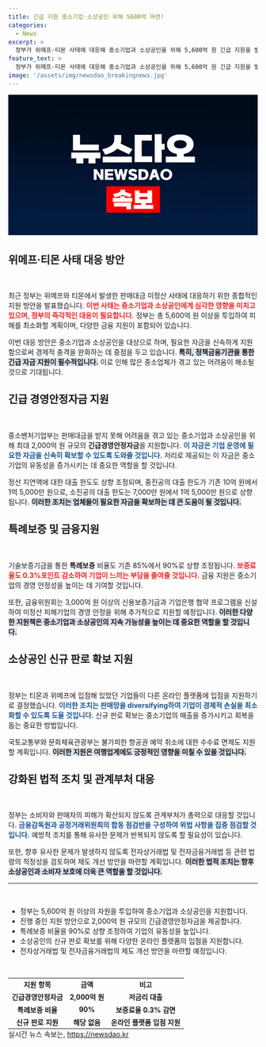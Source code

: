 ```yaml
---
title: 긴급 지원 중소기업·소상공인 위해 5600억 마련!
categories:
  - News
excerpt: >
  정부가 위메프·티몬 사태에 대응해 중소기업과 소상공인을 위해 5,600억 원 긴급 지원을 발표했습니다. 긴급경영안정자금과 기술보증기금 지원 안건을 포함, 피해 최소화를 위한 다양한 대책이 마련되어 있습니다.
feature_text: >
  정부가 위메프·티몬 사태에 대응해 중소기업과 소상공인을 위해 5,600억 원 긴급 지원을 발표했습니다. 긴급경영안정자금과 기술보증기금 지원 안건을 포함, 피해 최소화를 위한 다양한 대책이 마련되어 있습니다.
image: '/assets/img/newsdao_breakingnews.jpg'
---
```


<p><img src="/assets/img/newsdao_breakingnews.jpg" alt="ontimetimes 속보" /></p>

<h2 data-ke-size="size26">위메프·티몬 사태 대응 방안</h2>

<p data-ke-size="size16">&nbsp;</p>

<p data-ke-size="size16">최근 정부는 위메프와 티몬에서 발생한 판매대금 미정산 사태에 대응하기 위한 종합적인 지원 방안을 발표했습니다. <b><span style="color: #ee2323;">이번 사태는 중소기업과 소상공인에게 심각한 영향을 미치고 있으며, 정부의 즉각적인 대응이 필요합니다.</span></b> 정부는 총 5,600억 원 이상을 투입하여 피해를 최소화할 계획이며, 다양한 금융 지원이 포함되어 있습니다.</p>

<p data-ke-size="size16">이번 대응 방안은 중소기업과 소상공인을 대상으로 하며, 필요한 자금을 신속하게 지원함으로써 경제적 충격을 완화하는 데 중점을 두고 있습니다. <b><span style="background-color: #21538527;">특히, 정책금융기관을 통한 긴급 자금 지원이 필수적입니다.</span></b> 이로 인해 많은 중소업체가 겪고 있는 어려움이 해소될 것으로 기대됩니다.</p>

<h2 data-ke-size="size26">긴급 경영안정자금 지원</h2>

<p data-ke-size="size16">&nbsp;</p>

<p data-ke-size="size16">중소벤처기업부는 판매대금을 받지 못해 어려움을 겪고 있는 중소기업과 소상공인을 위해 최대 2,000억 원 규모의 <b>긴급경영안정자금</b>을 지원합니다. <b><span style="color: #1a5490;">이 자금은 기업 운영에 필요한 자금을 신속히 확보할 수 있도록 도와줄 것입니다.</span></b> 저리로 제공되는 이 자금은 중소기업의 유동성을 증가시키는 데 중요한 역할을 할 것입니다.</p>

<p data-ke-size="size16">정산 지연액에 대한 대출 한도도 상향 조정되며, 중진공의 대출 한도가 기존 10억 원에서 1억 5,000만 원으로, 소진공의 대출 한도는 7,000만 원에서 1억 5,000만 원으로 상향됩니다. <b><span style="background-color: #21538527;">이러한 조치는 업체들이 필요한 자금을 확보하는 데 큰 도움이 될 것입니다.</span></b></p>

<h2 data-ke-size="size26">특례보증 및 금융지원</h2>

<p data-ke-size="size16">&nbsp;</p>

<p data-ke-size="size16">기술보증기금을 통한 <b>특례보증</b> 비율도 기존 85%에서 90%로 상향 조정됩니다. <b><span style="color: #ee2323;">보증료율도 0.3%포인트 감소하여 기업이 느끼는 부담을 줄여줄 것입니다.</span></b> 금융 지원은 중소기업의 경영 안정성을 높이는 데 기여할 것입니다.</p>

<p data-ke-size="size16">또한, 금융위원회는 3,000억 원 이상의 신용보증기금과 기업은행 협약 프로그램을 신설하여 미정산 피해기업의 경영 안정을 위해 추가적으로 지원할 예정입니다. <b><span style="background-color: #21538527;">이러한 다양한 지원책은 중소기업과 소상공인의 지속 가능성을 높이는 데 중요한 역할을 할 것입니다.</span></b></p>

<h2 data-ke-size="size26">소상공인 신규 판로 확보 지원</h2>

<p data-ke-size="size16">&nbsp;</p>

<p data-ke-size="size16">정부는 티몬과 위메프에 입점해 있었던 기업들이 다른 온라인 플랫폼에 입점을 지원하기로 결정했습니다. <b><span style="color: #1a5490;">이러한 조치는 판매망을 diversifying하여 기업이 경제적 손실을 최소화할 수 있도록 도울 것입니다.</span></b> 신규 판로 확보는 중소기업의 매출을 증가시키고 회복을 돕는 중요한 방법입니다.</p>

<p data-ke-size="size16">국토교통부와 문화체육관광부는 불가피한 항공권 예약 취소에 대한 수수료 면제도 지원할 계획입니다. <b><span style="background-color: #21538527;">이러한 지원은 여행업계에도 긍정적인 영향을 미칠 수 있을 것입니다.</span></b></p>

<h2 data-ke-size="size26">강화된 법적 조치 및 관계부처 대응</h2>

<p data-ke-size="size16">&nbsp;</p>

<p data-ke-size="size16">정부는 소비자와 판매자의 피해가 확산되지 않도록 관계부처가 총력으로 대응할 것입니다. <b><span style="color: #1a5490;">금융감독원과 공정거래위원회의 합동 점검반을 구성하여 위법 사항을 집중 점검할 것입니다.</span></b> 예방적 조치를 통해 유사한 문제가 반복되지 않도록 할 필요성이 있습니다.</p>

<p data-ke-size="size16">또한, 향후 유사한 문제가 발생하지 않도록 전자상거래법 및 전자금융거래법 등 관련 법령의 적정성을 검토하며 제도 개선 방안을 마련할 계획입니다. <b><span style="background-color: #21538527;">이러한 법적 조치는 향후 소상공인과 소비자 보호에 더욱 큰 역할을 할 것입니다.</span></b></p>

<hr/>

<p data-ke-size="size16">&nbsp;</p>

<ul>

<li>정부는 5,600억 원 이상의 자원을 투입하여 중소기업과 소상공인을 지원합니다.</li>
<li>진행 중인 지원 방안으로 2,000억 원 규모의 긴급경영안정자금을 제공합니다.</li>
<li>특례보증 비율을 90%로 상향 조정하여 기업의 유동성을 높입니다.</li>
<li>소상공인의 신규 판로 확보를 위해 다양한 온라인 플랫폼의 입점을 지원합니다.</li>
<li>전자상거래법 및 전자금융거래법의 제도 개선 방안을 마련할 예정입니다.</li>

</ul>

<p data-ke-size="size16">&nbsp;</p>

<table style="border-collapse: collapse; width: 100%; margin: 0; padding: 0;">
<tr>
<td style="text-align: center; height: 17px;"><b>지원 항목</b></td>
<td style="text-align: center; height: 17px;"><b>금액</b></td>
<td style="text-align: center; height: 17px;"><b>비고</b></td>
</tr>
<tr>
<td style="text-align: center; height: 17px;"><b>긴급경영안정자금</b></td>
<td style="text-align: center; height: 17px;"><b>2,000억 원</b></td>
<td style="text-align: center; height: 17px;"><b>저금리 대출</b></td>
</tr>
<tr>
<td style="text-align: center; height: 17px;"><b>특례보증 비율</b></td>
<td style="text-align: center; height: 17px;"><b>90%</b></td>
<td style="text-align: center; height: 17px;"><b>보증료율 0.3% 감면</b></td>
</tr>
<tr>
<td style="text-align: center; height: 17px;"><b>신규 판로 지원</b></td>
<td style="text-align: center; height: 17px;"><b>해당 없음</b></td>
<td style="text-align: center; height: 17px;"><b>온라인 플랫폼 입점 지원</b></td>
</tr>

</table>
실시간 뉴스 속보는, <a href="https://newsdao.kr" rel="dofollow">https://newsdao.kr</a>


